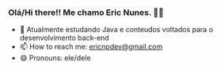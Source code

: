### Olá/Hi there!! Me chamo Eric Nunes. 🙋‍♂️

- 🌱 Atualmente estudando Java e conteudos voltados para o desenvolvimento back-end
- 📫 How to reach me: ericnpdev@gmail.com
- 😄 Pronouns: ele/dele

